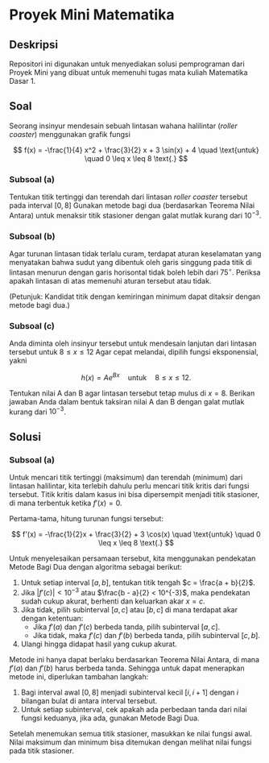 # Proyek Mini Matematika


## Deskripsi
Repositori ini digunakan untuk menyediakan solusi pemprograman dari  Proyek Mini yang dibuat untuk memenuhi tugas mata kuliah Matematika Dasar 1.

## Soal
Seorang insinyur mendesain sebuah lintasan wahana halilintar (*roller coaster*) menggunakan grafik
fungsi

$$
f(x) = -\frac{1}{4} x^2 + \frac{3}{2} x + 3 \sin(x) + 4 \quad \text{untuk} \quad 0 \leq x \leq 8 \text{.}
$$

### Subsoal (a)
Tentukan titik tertinggi dan terendah dari lintasan *roller coaster* tersebut pada interval $[0, 8]$ Gunakan metode bagi dua (berdasarkan Teorema Nilai Antara) untuk menaksir titik stasioner dengan galat mutlak kurang dari $10^{-3}$.

### Subsoal (b)
Agar turunan lintasan tidak terlalu curam, terdapat aturan keselamatan yang menyatakan bahwa sudut yang dibentuk oleh garis singgung pada titik di lintasan menurun dengan garis horisontal tidak boleh lebih dari $75^\circ$. Periksa apakah lintasan di atas memenuhi aturan tersebut atau tidak.

(Petunjuk: Kandidat titik dengan kemiringan minimum dapat ditaksir dengan metode bagi dua.)

### Subsoal (c)
Anda diminta oleh insinyur tersebut untuk mendesain lanjutan dari lintasan tersebut untuk $8 ≤ x ≤ 12$ Agar cepat melandai, dipilih fungsi eksponensial, yakni 

$$
h(x) = Ae^{Bx} \quad \text{untuk} \quad 8 \leq x \leq 12 \text{.}
$$

Tentukan nilai A dan B agar lintasan tersebut tetap mulus di $x = 8$. Berikan jawaban Anda dalam bentuk taksiran nilai A dan B dengan galat mutlak kurang dari $10^{-3}$.

## Solusi
### Subsoal (a)
Untuk mencari titik tertinggi (maksimum) dan terendah (minimum) dari lintasan halilintar, kita terlebih dahulu perlu mencari titik kritis dari fungsi tersebut. Titik kritis dalam kasus ini bisa dipersempit menjadi titik stasioner, di mana terbentuk ketika $f'(x) = 0$.

Pertama-tama, hitung turunan fungsi tersebut:

$$
f'(x) = -\frac{1}{2}x + \frac{3}{2} + 3 \cos(x) \quad \text{untuk} \quad 0 \leq x \leq 8 \text{.}
$$

Untuk menyelesaikan persamaan tersebut, kita menggunakan pendekatan Metode Bagi Dua dengan algoritma sebagai berikut:
1. Untuk setiap interval $[a, b]$, tentukan titik tengah $c = \frac{a + b}{2}$.
2. Jika $|f'(c)| < 10^{-3}$ atau $\frac{b - a}{2} < 10^{-3}$, maka pendekatan sudah cukup akurat, berhenti dan keluarkan akar $x = c$.
3. Jika tidak, pilih subinterval $[a, c]$ atau $[b, c]$ di mana terdapat akar dengan ketentuan:
    - Jika $f'(a)$ dan $f'(c)$ berbeda tanda, pilih subinterval $[a, c]$.
    - Jika tidak, maka $f'(c)$ dan $f'(b)$ berbeda tanda, pilih subinterval $[c, b]$.
4. Ulangi hingga didapat hasil yang cukup akurat.

Metode ini hanya dapat berlaku berdasarkan Teorema Nilai Antara, di mana $f'(a)$ dan $f'(b)$ harus berbeda tanda. Sehingga untuk dapat menerapkan metode ini, diperlukan tambahan langkah:
1. Bagi interval awal $[0, 8]$ menjadi subinterval kecil $[i, i + 1]$ dengan $i$ bilangan bulat di antara interval tersebut.
2. Untuk setiap subinterval, cek apakah ada perbedaan tanda dari nilai fungsi keduanya, jika ada, gunakan Metode Bagi Dua.

Setelah menemukan semua titik stasioner, masukkan ke nilai fungsi awal. Nilai maksimum dan minimum bisa ditemukan dengan melihat nilai fungsi pada titik stasioner.